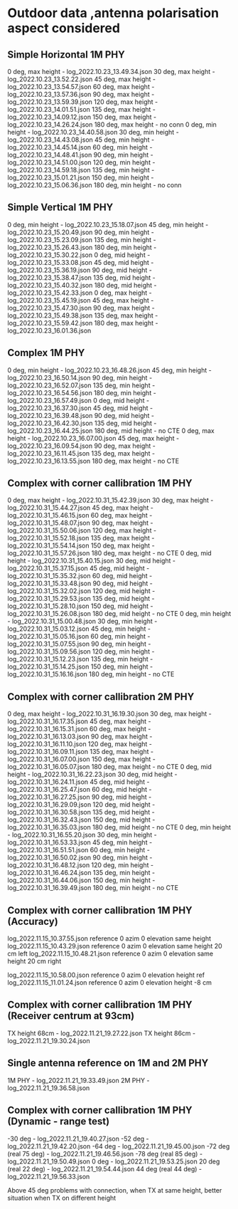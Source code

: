# Outdoor data ,antenna polarisation aspect considered

## Simple Horizontal 1M PHY

0 deg, max height - log_2022.10.23_13.49.34.json
30 deg, max height - log_2022.10.23_13.52.22.json
45 deg, max height - log_2022.10.23_13.54.57.json
60 deg, max height - log_2022.10.23_13.57.36.json
90 deg, max height - log_2022.10.23_13.59.39.json
120 deg, max height - log_2022.10.23_14.01.51.json
135 deg, max height - log_2022.10.23_14.09.12.json
150 deg, max height - log_2022.10.23_14.26.24.json
180 deg, max height - no conn
0 deg, min height - log_2022.10.23_14.40.58.json
30 deg, min height - log_2022.10.23_14.43.08.json
45 deg, min height - log_2022.10.23_14.45.14.json
60 deg, min height - log_2022.10.23_14.48.41.json
90 deg, min height - log_2022.10.23_14.51.00.json
120 deg, min height - log_2022.10.23_14.59.18.json
135 deg, min height - log_2022.10.23_15.01.21.json
150 deg, min height - log_2022.10.23_15.06.36.json
180 deg, min height - no conn

## Simple Vertical 1M PHY

0 deg, min height - log_2022.10.23_15.18.07.json
45 deg, min height - log_2022.10.23_15.20.49.json
90 deg, min height - log_2022.10.23_15.23.09.json
135 deg, min height - log_2022.10.23_15.26.43.json
180 deg, min height - log_2022.10.23_15.30.22.json
0 deg, mid height - log_2022.10.23_15.33.08.json
45 deg, mid height - log_2022.10.23_15.36.19.json
90 deg, mid height - log_2022.10.23_15.38.47.json
135 deg, mid height - log_2022.10.23_15.40.32.json
180 deg, mid height - log_2022.10.23_15.42.33.json
0 deg, max height - log_2022.10.23_15.45.19.json
45 deg, max height - log_2022.10.23_15.47.30.json
90 deg, max height - log_2022.10.23_15.49.38.json
135 deg, max height - log_2022.10.23_15.59.42.json
180 deg, max height - log_2022.10.23_16.01.36.json

## Complex 1M PHY

0 deg, min height - log_2022.10.23_16.48.26.json
45 deg, min height - log_2022.10.23_16.50.14.json
90 deg, min height - log_2022.10.23_16.52.07.json
135 deg, min height - log_2022.10.23_16.54.56.json
180 deg, min height - log_2022.10.23_16.57.49.json
0 deg, mid height - log_2022.10.23_16.37.30.json
45 deg, mid height - log_2022.10.23_16.39.48.json
90 deg, mid height - log_2022.10.23_16.42.30.json
135 deg, mid height - log_2022.10.23_16.44.25.json
180 deg, mid height - no CTE
0 deg, max height - log_2022.10.23_16.07.00.json
45 deg, max height - log_2022.10.23_16.09.54.json
90 deg, max height - log_2022.10.23_16.11.45.json
135 deg, max height - log_2022.10.23_16.13.55.json
180 deg, max height - no CTE

## Complex with corner callibration 1M PHY

0 deg, max height - log_2022.10.31_15.42.39.json
30 deg, max height - log_2022.10.31_15.44.27.json
45 deg, max height - log_2022.10.31_15.46.15.json
60 deg, max height - log_2022.10.31_15.48.07.json
90 deg, max height - log_2022.10.31_15.50.06.json
120 deg, max height - log_2022.10.31_15.52.18.json
135 deg, max height - log_2022.10.31_15.54.14.json
150 deg, max height - log_2022.10.31_15.57.26.json
180 deg, max height - no CTE
0 deg, mid height - log_2022.10.31_15.40.15.json
30 deg, mid height - log_2022.10.31_15.37.15.json
45 deg, mid height - log_2022.10.31_15.35.32.json
60 deg, mid height - log_2022.10.31_15.33.48.json
90 deg, mid height - log_2022.10.31_15.32.02.json
120 deg, mid height - log_2022.10.31_15.29.53.json
135 deg, mid height - log_2022.10.31_15.28.10.json
150 deg, mid height - log_2022.10.31_15.26.08.json
180 deg, mid height - no CTE
0 deg, min height - log_2022.10.31_15.00.48.json
30 deg, min height - log_2022.10.31_15.03.12.json
45 deg, min height - log_2022.10.31_15.05.16.json
60 deg, min height - log_2022.10.31_15.07.55.json
90 deg, min height - log_2022.10.31_15.09.56.json
120 deg, min height - log_2022.10.31_15.12.23.json
135 deg, min height - log_2022.10.31_15.14.25.json
150 deg, min height - log_2022.10.31_15.16.16.json
180 deg, min height - no CTE

## Complex with corner callibration 2M PHY

0 deg, max height - log_2022.10.31_16.19.30.json
30 deg, max height - log_2022.10.31_16.17.35.json
45 deg, max height - log_2022.10.31_16.15.31.json
60 deg, max height - log_2022.10.31_16.13.03.json
90 deg, max height - log_2022.10.31_16.11.10.json
120 deg, max height - log_2022.10.31_16.09.11.json
135 deg, max height - log_2022.10.31_16.07.00.json
150 deg, max height - log_2022.10.31_16.05.07.json
180 deg, max height - no CTE
0 deg, mid height - log_2022.10.31_16.22.23.json
30 deg, mid height - log_2022.10.31_16.24.11.json
45 deg, mid height - log_2022.10.31_16.25.47.json
60 deg, mid height - log_2022.10.31_16.27.25.json
90 deg, mid height - log_2022.10.31_16.29.09.json
120 deg, mid height - log_2022.10.31_16.30.58.json
135 deg, mid height - log_2022.10.31_16.32.43.json
150 deg, mid height - log_2022.10.31_16.35.03.json
180 deg, mid height - no CTE
0 deg, min height - log_2022.10.31_16.55.20.json
30 deg, min height - log_2022.10.31_16.53.33.json
45 deg, min height - log_2022.10.31_16.51.51.json
60 deg, min height - log_2022.10.31_16.50.02.json
90 deg, min height - log_2022.10.31_16.48.12.json
120 deg, min height - log_2022.10.31_16.46.24.json
135 deg, min height - log_2022.10.31_16.44.06.json
150 deg, min height - log_2022.10.31_16.39.49.json
180 deg, min height - no CTE

## Complex with corner callibration 1M PHY (Accuracy)

log_2022.11.15_10.37.55.json reference 0 azim 0 elevation same height
log_2022.11.15_10.43.29.json reference 0 azim 0 elevation same height 20 cm left
log_2022.11.15_10.48.21.json reference 0 azim 0 elevation same height 20 cm right

log_2022.11.15_10.58.00.json reference 0 azim 0 elevation height ref
log_2022.11.15_11.01.24.json reference 0 azim 0 elevation height -8 cm

## Complex with corner callibration 1M PHY (Receiver centrum at 93cm)

TX height 68cm - log_2022.11.21_19.27.22.json
TX height 86cm - log_2022.11.21_19.30.24.json

## Single antenna reference on 1M and 2M PHY

1M PHY - log_2022.11.21_19.33.49.json 
2M PHY - log_2022.11.21_19.36.58.json

## Complex with corner callibration 1M PHY (Dynamic - range test)

-30 deg - log_2022.11.21_19.40.27.json
-52 deg - log_2022.11.21_19.42.20.json
-64 deg - log_2022.11.21_19.45.00.json
-72 deg (real 75 deg) - log_2022.11.21_19.46.56.json
-78 deg (real 85 deg) - log_2022.11.21_19.50.49.json
0 deg - log_2022.11.21_19.53.25.json
20 deg (real 22 deg) - log_2022.11.21_19.54.44.json
44 deg (real 44 deg) - log_2022.11.21_19.56.33.json

Above 45 deg problems with connection, when TX at same height, better situation when TX on different height
